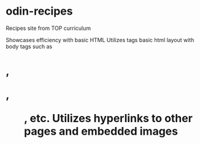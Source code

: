 # odin-recipes
Recipes site from TOP curriculum

Showcases efficiency with basic HTML
Utilizes tags basic html layout with body tags such as <h1>, <p>, <ol>, etc.
Utilizes hyperlinks to other pages and embedded images